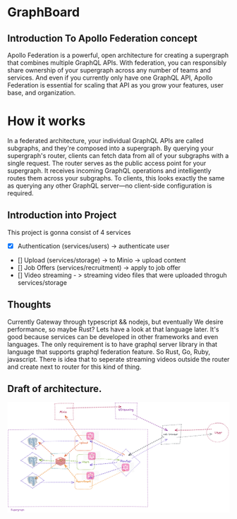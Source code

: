 # GraphBoard

## Introduction To Apollo Federation concept
Apollo Federation is a powerful, open architecture for creating a supergraph that combines multiple GraphQL APIs. 
With federation, you can responsibly share ownership of your supergraph across any number of teams and services. 
And even if you currently only have one GraphQL API, Apollo Federation is essential for scaling that API as you grow your features, user base, and organization.

# How it works
In a federated architecture, your individual GraphQL APIs are called subgraphs, and they're composed into a supergraph. 
By querying your supergraph's router, clients can fetch data from all of your subgraphs with a single request.
The router serves as the public access point for your supergraph. It receives incoming GraphQL operations and intelligently routes them across your subgraphs. 
To clients, this looks exactly the same as querying any other GraphQL server—no client-side configuration is required.

## Introduction into Project
This project is gonna  consist of 4 services
- [x] Authentication (services/users) -> authenticate user
- [] Upload (services/storage) -> to Minio -> upload content
- [] Job Offers (services/recruitment) -> apply to job offer
- [] Video streaming - > streaming video files that were uploaded throguh services/storage

## Thoughts
Currently Gateway through typescript && nodejs, but eventually We desire performance, so maybe Rust?
Lets have a look at that language later. It's good because services can be developed in other frameworks and even languages.
The only requirement is to have graphql server library in that language that supports graphql federation feature. So Rust, Go, Ruby, javascript.
There is idea that to seperate streaming videos outside the router and create next to router for this kind of thing. 

## Draft of architecture.
![Zrzut ekranu 2023-06-23 002441](https://github.com/Shibbaz/GraphBoard/blob/main/.excalidraw.png)
